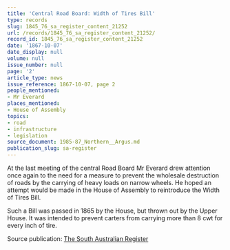 ```yaml
---
title: 'Central Road Board: Width of Tires Bill'
type: records
slug: 1845_76_sa_register_content_21252
url: /records/1845_76_sa_register_content_21252/
record_id: 1845_76_sa_register_content_21252
date: '1867-10-07'
date_display: null
volume: null
issue_number: null
page: '2'
article_type: news
issue_reference: 1867-10-07, page 2
people_mentioned:
- Mr Everard
places_mentioned:
- House of Assembly
topics:
- road
- infrastructure
- legislation
source_document: 1985-87_Northern__Argus.md
publication_slug: sa-register
---
```


At the last meeting of the central Road Board Mr Everard drew attention once again to the need for a measure to prevent the wholesale destruction of roads by the carrying of heavy loads on narrow wheels.  He hoped an attempt would be made in the House of Assembly to reintroduce the Width of Tires Bill.

Such a Bill was passed in 1865 by the House, but thrown out by the Upper House.  It was intended to prevent carters from carrying more than 8 cwt for every inch of tire.

Source publication: [The South Australian Register](/publications/sa-register/)
